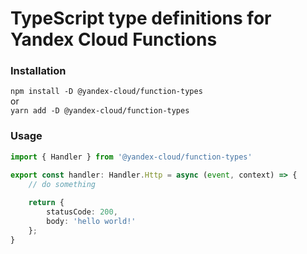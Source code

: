 # TypeScript type definitions for Yandex Cloud Functions

### Installation
`npm install -D @yandex-cloud/function-types` \
or  \
`yarn add -D @yandex-cloud/function-types`

### Usage

```typescript
import { Handler } from '@yandex-cloud/function-types'

export const handler: Handler.Http = async (event, context) => {
    // do something
    
    return {
        statusCode: 200,
        body: 'hello world!'
    };
}
```

